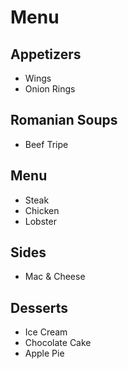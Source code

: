 Menu
====

## Appetizers

* Wings
* Onion Rings

## Romanian Soups

* Beef Tripe

## Menu

* Steak
* Chicken
* Lobster

## Sides

* Mac & Cheese

## Desserts

* Ice Cream
* Chocolate Cake
* Apple Pie

